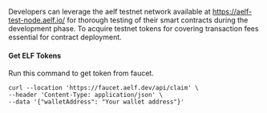 
Developers can leverage the aelf testnet network available at https://aelf-test-node.aelf.io/ for thorough testing of their smart contracts during the development phase.
To acquire testnet tokens for covering transaction fees essential for contract deployment.

#### Get ELF Tokens

Run this command to get token from faucet.

```
curl --location 'https://faucet.aelf.dev/api/claim' \
--header 'Content-Type: application/json' \
--data '{"walletAddress": "Your wallet address"}'
```
